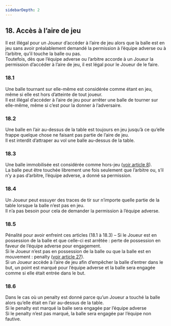 ```yaml
---
sidebarDepth: 2
---
```


## 18. Accès à l’aire de jeu
Il est illégal pour un Joueur d’accéder à l’aire de jeu alors que la balle est en jeu sans avoir préalablement demandé la permission à l’équipe adverse ou à l’arbitre, qu’il touche la balle ou pas. <br>
Toutefois, dès que l’équipe adverse ou l’arbitre accorde à un Joueur la permission d’accéder à l’aire de jeu, il est légal pour le Joueur de le faire.

### 18.1
Une balle tournant sur elle-même est considérée comme étant en jeu, même si elle est hors d’atteinte de tout joueur. <br>
Il est illégal d’accéder à l’aire de jeu pour arrêter une balle de tourner sur elle-même, même si c’est pour la donner à l’adversaire.

### 18.2
Une balle en l’air au-dessus de la table est toujours en jeu jusqu’à ce qu’elle frappe quelque chose ne faisant pas partie de l’aire de jeu. <br>
Il est interdit d’attraper au vol une balle au-dessus de la table.

### 18.3
Une balle immobilisée est considérée comme hors-jeu ([voir article 8](./Balle-immobilis%C3%A9e)). <br>
La balle peut être touchée librement une fois seulement que l’arbitre ou, s’il n’y a pas d’arbitre, l’équipe adverse, a donné sa permission.

### 18.4
Un Joueur peut essuyer des traces de tir sur n’importe quelle partie de la table lorsque la balle n’est pas en jeu. <br>
Il n’a pas besoin pour cela de demander la permission à l’équipe adverse.

### 18.5
Pénalité pour avoir enfreint ces articles (18.1 à 18.3) – Si le Joueur est en possession de la balle et que celle-ci est arrêtée : perte de possession en faveur de l’équipe adverse pour engagement. <br>
Si le Joueur n’est pas en possession de la balle ou que la balle est en mouvement : penalty ([voir article 27](./Penalty)). <br>
Si un Joueur accède à l’aire de jeu afin d’empêcher la balle d’entrer dans le but, un point est marqué pour l’équipe adverse et la balle sera engagée comme si elle était entrée dans le but.

### 18.6
Dans le cas où un penalty est donné parce qu’un Joueur a touché la balle alors qu’elle était en l’air au-dessus de la table. <br>
Si le penalty est marqué la balle sera engagée par l’équipe adverse <br>
Si le penalty n’est pas marqué, la  balle sera engagée par l’équipe non fautive.